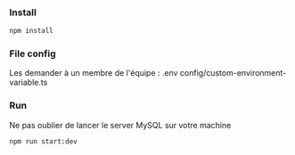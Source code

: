 ### Install
```sh
npm install
```

### File config
Les demander à un membre de l'équipe :
.env
config/custom-environment-variable.ts

### Run
Ne pas oublier de lancer le server MySQL sur votre machine
```sh
npm run start:dev
```

